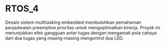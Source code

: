 # RTOS_4
Desain sistem multitasking embedded membutuhkan pemahaman penjadwalan preemptive prioritas untuk mengoptimalkan kinerja. Proyek ini menunjukkan efek gangguan antar tugas dengan mengamati pola cahaya dari dua tugas yang masing-masing mengontrol dua LED.
